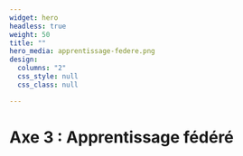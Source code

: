 ```yaml
---
widget: hero
headless: true
weight: 50
title: ""
hero_media: apprentissage-federe.png
design:
  columns: "2"
  css_style: null
  css_class: null

---
```


# Axe 3 : Apprentissage fédéré
